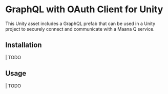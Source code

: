 # GraphQL with OAuth Client for Unity

This Unity asset includes a GraphQL prefab that can be used in a Unity project to securely connect and communicate with a Maana Q service.

## Installation

| TODO

## Usage

| TODO
